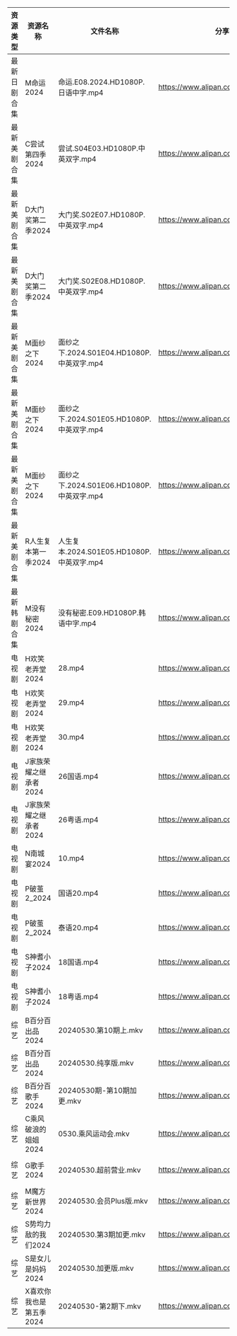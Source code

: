 | 资源类型   | 资源名称           | 文件名称                              | 分享链接                                 | 更新时间                |
| ------ | -------------- | --------------------------------- | ------------------------------------ | ------------------- |
| 最新日剧合集 | M命运2024        | 命运.E08.2024.HD1080P.日语中字.mp4      | https://www.alipan.com/s/vUsmz2EawY4 | 2024-05-30 00:12:12 |
| 最新美剧合集 | C尝试第四季2024     | 尝试.S04E03.HD1080P.中英双字.mp4        | https://www.alipan.com/s/fYB8hQ9D8f5 | 2024-05-30 10:15:42 |
| 最新美剧合集 | D大门奖第二季2024    | 大门奖.S02E07.HD1080P.中英双字.mp4       | https://www.alipan.com/s/ff8kZKjho6A | 2024-05-30 14:05:26 |
| 最新美剧合集 | D大门奖第二季2024    | 大门奖.S02E08.HD1080P.中英双字.mp4       | https://www.alipan.com/s/ff8kZKjho6A | 2024-05-30 14:05:25 |
| 最新美剧合集 | M面纱之下2024      | 面纱之下.2024.S01E04.HD1080P.中英双字.mp4 | https://www.alipan.com/s/QogXe7KZeNZ | 2024-05-30 14:07:26 |
| 最新美剧合集 | M面纱之下2024      | 面纱之下.2024.S01E05.HD1080P.中英双字.mp4 | https://www.alipan.com/s/QogXe7KZeNZ | 2024-05-30 14:07:26 |
| 最新美剧合集 | M面纱之下2024      | 面纱之下.2024.S01E06.HD1080P.中英双字.mp4 | https://www.alipan.com/s/QogXe7KZeNZ | 2024-05-30 14:07:25 |
| 最新美剧合集 | R人生复本第一季2024   | 人生复本.2024.S01E05.HD1080P.中英双字.mp4 | https://www.alipan.com/s/tHTSR2SQ9iq | 2024-05-30 14:08:10 |
| 最新韩剧合集 | M没有秘密2024      | 没有秘密.E09.HD1080P.韩语中字.mp4         | https://www.alipan.com/s/BxbZ3fCPnfq | 2024-05-30 00:06:49 |
| 电视剧    | H欢笑老弄堂2024     | 28.mp4                            | https://www.alipan.com/s/aQHrpgJiHnZ | 2024-05-30 00:06:29 |
| 电视剧    | H欢笑老弄堂2024     | 29.mp4                            | https://www.alipan.com/s/aQHrpgJiHnZ | 2024-05-30 00:06:29 |
| 电视剧    | H欢笑老弄堂2024     | 30.mp4                            | https://www.alipan.com/s/aQHrpgJiHnZ | 2024-05-30 00:06:29 |
| 电视剧    | J家族荣耀之继承者2024  | 26国语.mp4                          | https://www.alipan.com/s/nQdG1mVtEPN | 2024-05-30 14:06:59 |
| 电视剧    | J家族荣耀之继承者2024  | 26粤语.mp4                          | https://www.alipan.com/s/nQdG1mVtEPN | 2024-05-30 14:06:59 |
| 电视剧    | N南城宴2024       | 10.mp4                            | https://www.alipan.com/s/EcujqdaQJ8C | 2024-05-30 14:07:29 |
| 电视剧    | P破茧2_2024      | 国语20.mp4                          | https://www.alipan.com/s/tJEbxwiiXXs | 2024-05-30 14:07:54 |
| 电视剧    | P破茧2_2024      | 泰语20.mp4                          | https://www.alipan.com/s/tJEbxwiiXXs | 2024-05-30 14:07:53 |
| 电视剧    | S神耆小子2024      | 18国语.mp4                          | https://www.alipan.com/s/YUHzska9nMA | 2024-05-30 00:08:21 |
| 电视剧    | S神耆小子2024      | 18粤语.mp4                          | https://www.alipan.com/s/YUHzska9nMA | 2024-05-30 00:08:21 |
| 综艺     | B百分百出品2024     | 20240530.第10期上.mkv                | https://www.alipan.com/s/N2RcoMVTDZC | 2024-05-30 14:09:54 |
| 综艺     | B百分百出品2024     | 20240530.纯享版.mkv                  | https://www.alipan.com/s/N2RcoMVTDZC | 2024-05-30 14:09:53 |
| 综艺     | B百分百歌手2024     | 20240530期-第10期加更.mkv              | https://www.alipan.com/s/Mx8hzxySwye | 2024-05-30 14:09:56 |
| 综艺     | C乘风破浪的姐姐2024   | 0530.乘风运动会.mkv                    | https://www.alipan.com/s/z2ZQFhKX5nR | 2024-05-30 14:09:59 |
| 综艺     | G歌手2024        | 20240530.超前营业.mkv                 | https://www.alipan.com/s/2dNKCR1mK3D | 2024-05-30 14:10:17 |
| 综艺     | M魔方新世界2024     | 20240530.会员Plus版.mkv              | https://www.alipan.com/s/QX27Hz4Mb8P | 2024-05-30 14:10:43 |
| 综艺     | S势均力敌的我们2024   | 20240530.第3期加更.mkv                | https://www.alipan.com/s/XsFhEtje2h7 | 2024-05-30 14:11:07 |
| 综艺     | S是女儿是妈妈2024    | 20240530.加更版.mkv                  | https://www.alipan.com/s/GGFq6YSak3R | 2024-05-30 14:11:10 |
| 综艺     | X喜欢你我也是第五季2024 | 20240530-第2期下.mkv                 | https://www.alipan.com/s/Si6SYux7pfw | 2024-05-30 14:11:29 |
